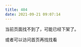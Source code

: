 ```yaml
---
title: 404
date: 2021-09-21 09:07:14
---
```


<script>
const urlMap = [
  {origin: '2020/05/23',nowPath: '2020-05/前端如何调试页面/'},
  {origin: '2018/11/17',nowPath: '2018-11/reactnative之iconfont使用/'},
  {origin: '2018/05/28',nowPath: '2018-05/html5之离线缓存/'},
  {origin: '2018/01/27',nowPath: '2018-01/javascript事件详解/'},
  {origin: '2020/11/02',nowPath: '2020-11/前端监控系列-数据上报/'},
  {origin: '2017/02/16',nowPath: '2017-02/css之bfc-块级格式化上下文/'},
  {origin: '2017/04/28',nowPath: '2017-04/云服务之linux常用命令/'},
  {origin: '2016/11/16',nowPath: '2016-11/html之meta标签/'},
  {origin: '2016/10/16',nowPath: '2016-10/css之修改input-range样式/'},
  {origin: '2017/01/18',nowPath: '2017-01/前后端分离之jwt用户认证/'},
  {origin: '2017/12/01',nowPath: '2017-12/canvas-图片合成填坑记/'},
  {origin: '2019/07/03',nowPath: '2019-07/mac软件推荐/'},
  {origin: '2016/07/20',nowPath: '2016-07/cordova启动页面和图标的设置/'},
  {origin: '2020/10/30',nowPath: '2020-10/前端监控系列-性能监控/'},
  {origin: '2020/11/01',nowPath: '2020-11/前端监控系列-错误监控/'},
  {origin: '2018/04/12',nowPath: '2018-04/大学毕业后的第一个小结/'},
  {origin: '2018/04/13',nowPath: '2018-04/js与jsbridge的通讯原理/'},
  {origin: '2018/04/11',nowPath: '2018-04/vuejs之toast插件/'},
  {origin: '2020/06/23',nowPath: '2020-06/通过eslint和prettier统一团队代码规范/'},
  {origin: '2017/05/11',nowPath: '2017-05/云服务之nodejs进程管理/'},
  {origin: '2018/04/24',nowPath: '2018-04/javascript之数组的常用操作函数/'},
  {origin: '2017/05/13',nowPath: '2017-05/云服务之ngnix安装配置/'},
  {origin: '2018/01/26',nowPath: '2018-01/call、apply和bind的区别/'},
  {origin: '2017/01/11',nowPath: '2017-01/eslint入门指南/'},
  {origin: '2016/10/30',nowPath: '2016-10/apidoc一个自动生成api文档的工具/'},
  {origin: '2016/10/10',nowPath: '2016-10/css之响应式页面布局/'},
  {origin: '2016/09/09',nowPath: '2016-09/git学习/'},
  {origin: '2016/07/19',nowPath: '2016-07/cordova-phonegap开发调试工具/'},
  {origin: '2016/07/16',nowPath: '2016-07/命令行创建一个cordova项目/'},
  {origin: '2018/07/17',nowPath: '2018-07/reactnative之导航器使用/'},
  {origin: '2016/08/20',nowPath: '2016-08/javascript之前端资源预加载进度条-转/'},
  {origin: '2016/08/23',nowPath: '2016-08/javascript之正则表达式/'},
  {origin: '2017/02/26',nowPath: '2017-02/浏览器的工作原理/'},
  {origin: '2016/07/21',nowPath: '2016-07/cordova项目备忘/'},
  {origin: '2018/05/29',nowPath: '2018-05/reactnative之样式手册/'},
  {origin: '2018/01/06',nowPath: '2018-01/使用aws搭建一年免费的shadowscoke/'},
  {origin: '2016/07/01',nowPath: '2016-07/hexo博客搭建和配置/'},
  {origin: '2016/07/09',nowPath: '2016-07/打造一套得心应手的终端工具/'},
  {origin: '2018/12/17',nowPath: '2018-12/reactnative之入门全解/'},
]

const { href } = window.location

for(let i = 0; i < urlMap.length; i++){
  console.log(i, href)
  if(href.indexOf(urlMap[i].origin) > -1){
    window.location.href = `${window.location.origin}/${urlMap[i].nowPath}`
    break;
  }
}

</script>


当前页面找不到了，可能已经下架了。

或者可以访问首页再找找看